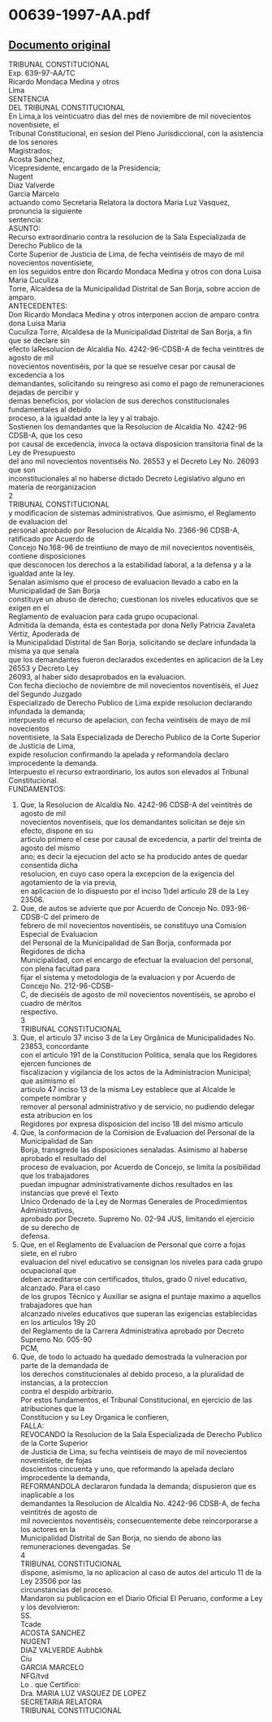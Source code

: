 
00639-1997-AA.pdf
=================
  
[Documento original](https://tc.gob.pe/jurisprudencia/1997/00639-1997-AA.pdf)  
---  
TRIBUNAL CONSTITUCIONAL  
Exp. 639-97-AA/TC  
Ricardo Mondaca Medina y otros  
Lima  
SENTENCIA  
DEL TRIBUNAL CONSTITUCIONAL  
En Lima,a los veinticuatro dias del mes de noviembre de mil novecientos noventisiete, el  
Tribunal Constitucional, en sesion del Pleno Jurisdiccional, con la asistencia de los senores  
Magistrados;  
Acosta Sanchez,  
Vicepresidente, encargado de la Presidencia;  
Nugent  
Diaz Valverde  
Garcia Marcelo  
actuando como Secretaria Relatora la doctora Maria Luz Vasquez, pronuncia la siguiente  
sentencia:  
ASUNTO:  
Recurso extraordinario contra la resolucion de la Sala Especializada de Derecho Publico de la  
Corte Superior de Justicia de Lima, de fecha veintiséis de mayo de mil novecientos noventisiete,  
en los seguidos entre don Ricardo Mondaca Medina y otros con dona Luisa Maria Cuculiza  
Torre, Alcaldesa de la Municipalidad Distrital de San Borja, sobre accion de amparo.  
ANTECEDENTES:  
Don Ricardo Mondaca Medina y otros interponen accion de amparo contra dona Luisa Maria  
Cuculiza Torre, Alcaldesa de la Municipalidad Distrital de San Borja, a fin que se declare sin  
efecto laResolucion de Alcaldia No. 4242-96-CDSB-A de fecha veintitrés de agosto de mil  
novecientos noventiséis, por la que se resuelve cesar por causal de excedencia a los  
demandantes, solicitando su reingreso asi como el pago de remuneraciones dejadas de percibir y  
demas beneficios, por violacion de sus derechos constitucionales fundamentales al debido  
proceso, a la igualdad ante la ley y al trabajo.  
Sostienen los demandantes que la Resolucion de Alcaldia No. 4242-96 CDSB-A, que los ceso  
por causal de excedencia, invoca la octava disposicion transitoria final de la Ley de Presupuesto  
del ano mil novecientos noventiséis No. 26553 y el Decreto Ley No. 26093 que son  
inconstitucionales al no haberse dictado Decreto Legislativo alguno en materia de reorganizacion  
2  
TRIBUNAL CONSTITUCIONAL  
y modificacion de sistemas administrativos. Que asimismo, el Reglamento de evaluacion del  
personal aprobado por Resolucion de Alcaldia No. 2366-96 CDSB-A, ratificado por Acuerdo de  
Concejo No.168-96 de treintiuno de mayo de mil novecientos noventiséis, contiene disposiciones  
que desconocen los derechos a la estabilidad laboral, a la defensa y a la igualdad ante la ley.  
Senalan asimismo que el proceso de evaluacion llevado a cabo en la Municipalidad de San Borja  
constituye un abuso de derecho; cuestionan los niveles educativos que se exigen en el  
Reglamento de evaluacion para cada grupo ocupacional.  
Admitida la demanda, ésta es contestada por dona Nelly Patricia Zavaleta Vértiz, Apoderada de  
la Municipalidad Distrital de San Borja, solicitando se declare infundada la misma ya que senala  
que los demandantes fueron declarados excedentes en aplicacion de la Ley 26553 y Decreto Ley  
26093, al haber sido desaprobados en la evaluacion.  
Con fecha dieciocho de noviembre de mil novecientos noventiséis, el Juez del Segundo Juzgado  
Especializado de Derecho Publico de Lima expide resolucion declarando infundada la demanda;  
interpuesto el recurso de apelacion, con fecha veintiséis de mayo de mil novecientos  
noventisiete, la Sala Especializada de Derecho Publico de la Corte Superior de Justicia de Lima,  
expide resolucion confirmando la apelada y reformandola declaro improcedente la demanda.  
Interpuesto el recurso extraordinario, los autos son elevados al Tribunal Constitucional.  
FUNDAMENTOS:  
1. Que, la Resolucion de Alcaldia No. 4242-96 CDSB-A del veintitrés de agosto de mil  
novecientos noventiseis, que los demandantes solicitan se deje sin efecto, dispone en su  
articulo primero el cese por causal de excedencia, a partir del treinta de agosto del mismo  
ano; es decir la ejecucion del acto se ha producido antes de quedar consentida dicha  
resolucion, en cuyo caso opera la excepcion de la exigencia del agotamiento de la via previa,  
en aplicacion de lo dispuesto por el inciso 1)del articulo 28 de la Ley 23506.  
2. Que, de autos se advierte que por Acuerdo de Concejo No. 093-96-CDSB-C del primero de  
febrero de mil novecientos noventiséis, se constituyo una Comision Especial de Evaluacion  
del Personal de la Municipalidad de San Borja, conformada por Regidores de dicha  
Municipalidad, con el encargo de efectuar la evaluacion del personal, con plena facultad para  
fijar el sistema y metodologia de la evaluacion y por Acuerdo de Concejo No. 212-96-CDSB-  
C, de dieciséis de agosto de mil novecientos noventiséis, se aprobo el cuadro de méritos  
respectivo.  
3  
TRIBUNAL CONSTITUCIONAL  
3. Que, el articulo 37 inciso 3 de la Ley Orgânica de Municipalidades No. 23853, concordante  
con el articulo 191 de la Constitucion Politica, senala que los Regidores ejercen funciones de  
fiscalizacion y vigilancia de los actos de la Administracion Municipal; que asimismo el  
articulo 47 inciso 13 de la misma Ley establece que al Alcalde le compete nombrar y  
remover al personal administrativo y de servicio, no pudiendo delegar esta atribucion en los  
Regidores por expresa disposicion del inciso 18 del mismo articulo  
4. Que, la conformacion de la Comision de Evaluacion del Personal de la Municipalidad de San  
Borja, transgrede las disposiciones senaladas. Asimismo al haberse aprobado el resultado del  
proceso de evaluacion, por Acuerdo de Concejo, se limita la posibilidad que los trabajadores  
puedan impugnar administrativamente dichos resultados en las instancias que prevé el Texto  
Unico Ordenado de la Ley de Normas Generales de Procedimientos Administrativos,  
aprobado por Decreto. Supremo No. 02-94 JUS, limitando el ejercicio de su derecho de  
defensa.  
5. Que, en el Reglamento de Evaluacion de Personal que corre a fojas siete, en el rubro  
evaluacion del nivel educativo se consignan los niveles para cada grupo ocupacional que  
deben acreditarse con certificados, titulos, grado 0 nivel educativo, alcanzado. Para el caso  
de los grupos Técnico y Auxiliar se asigna el puntaje maximo a aquellos trabajadores que han  
alcanzado niveles educativos que superan las exigencias establecidas en los articulos 19y 20  
del Reglamento de la Carrera Administrativa aprobado por Decreto Supremo No. 005-90  
PCM,  
6. Que, de todo lo actuado ha quedado demostrada la vulneracion por parte de la demandada de  
los derechos constitucionales al debido proceso, a la pluralidad de instancias, a la proteccion  
contra el despido arbitrario.  
Por estos fundamentos, el Tribunal Constitucional, en ejercicio de las atribuciones que la  
Constitucion y su Ley Organica le confieren,  
FALLA:  
REVOCANDO la Resolucion de la Sala Especializada de Derecho Publico de la Corte Superior  
de Justicia de Lima, su fecha veintiseis de mayo de mil novecientos noventisiete, de fojas  
doscientos cincuenta y uno, que reformando la apelada declaro improcedente la demanda,  
REFORMANDOLA declararon fundada la demanda; dispusieron que es inaplicable a los  
demandantes la Resolucion de Alcaldia No. 4242-96 CDSB-A, de fecha veintitrés de agosto de  
mil novecientos noventiséis; consecuentemente debe reincorporarse a los actores en la  
Municipalidad Distrital de San Borja, no siendo de abono las remuneraciones devengadas. Se  
4  
TRIBUNAL CONSTITUCIONAL  
dispone, asimismo, la no aplicacion al caso de autos del articulo 11 de la Ley 23506 por las  
circunstancias del proceso.  
Mandaron su publicacion en el Diario Oficial El Peruano, conforme a Ley y los devolvieron:  
SS.  
Tcade  
ACOSTA SANCHEZ  
NUGENT  
DIAZ VALVERDE Aubhbk  
Ciu  
GARCIA MARCELO  
NFG/tvd  
Lo . que Certifico:  
Dra. MARIA LUZ VASQUEZ DE LOPEZ  
SECRETARIA RELATORA  
TRIBUNAL CONSTITUCIONAL